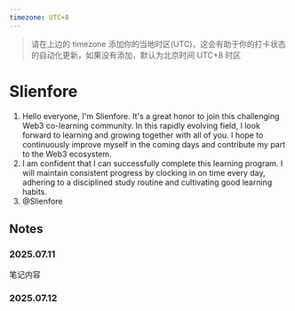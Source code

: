 ```yaml
---
timezone: UTC+8
---
```


> 请在上边的 timezone 添加你的当地时区(UTC)，这会有助于你的打卡状态的自动化更新，如果没有添加，默认为北京时间 UTC+8 时区


# Slienfore

1. Hello everyone, I'm Slienfore. It's a great honor to join this challenging Web3 co-learning community. In this rapidly evolving field, I look forward to learning and growing together with all of you. I hope to continuously improve myself in the coming days and contribute my part to the Web3 ecosystem.
2. I am confident that I can successfully complete this learning program. I will maintain consistent progress by clocking in on time every day, adhering to a disciplined study routine and cultivating good learning habits.
3. @Slienfore

## Notes

<!-- Content_START -->

### 2025.07.11

笔记内容

### 2025.07.12

<!-- Content_END -->
